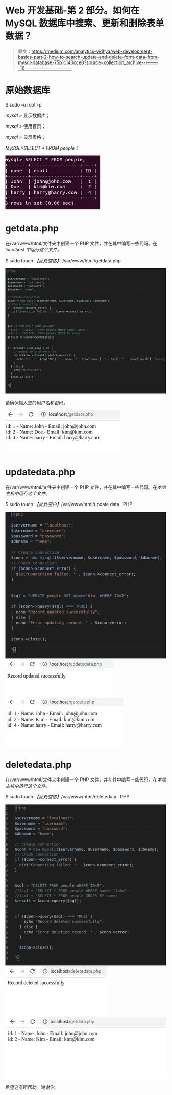 # Web 开发基础-第 2 部分。如何在 MySQL 数据库中搜索、更新和删除表单数据？

> 原文：<https://medium.com/analytics-vidhya/web-development-basics-part-2-how-to-search-update-and-delete-form-data-from-mysql-database-75b1c140cce0?source=collection_archive---------16----------------------->

# **原始数据库**

$ sudo -u root -p

*mysql >* 显示数据库；

*mysql >* 使用首页；

*mysql >* 显示表格；

*MySQL>SELECT * FROM people；*

![](img/58bfe689934c0d981a6ce0127a29e9dd.png)

# **getdata.php**

在/var/www/html/文件夹中创建一个 PHP 文件，并在其中编写一些代码。在 *localhost 中运行这个文件。*

$ sudo touch *【此处空格】* /var/www/html/getdata.php

![](img/b3a50bfa20298e89dcc73327a25a253d.png)

请确保输入您的用户名和密码。

![](img/c13b5f02d0a1bd428e3fdf92ff6ccfed.png)

# updatedata.php

在/var/www/html/文件夹中创建一个 PHP 文件，并在其中编写一些代码。在*本地主机中运行这个文件。*

$ sudo touch *【此处空白】*/var/www/html/update data . PHP

![](img/285cbeb8b1bac1d0a5b3364d34358859.png)![](img/b08ac3fad086942ee8e40d220177d2fe.png)![](img/4b515a3f7cafae4c76a812fea1073cb6.png)

# deletedata.php

在/var/www/html/文件夹中创建一个 PHP 文件，并在其中编写一些代码。在*本地主机中运行这个文件。*

$ sudo touch *【此处空格】*/var/www/html/deletedata . PHP

![](img/85237b040e52d98624ad6b0fdba3a891.png)![](img/c0f8d0be9ba04d17c32eaf0d4f0f2829.png)![](img/cbd1947ae8fc9db849c65ff4349a9f6f.png)

希望这有所帮助。谢谢你。